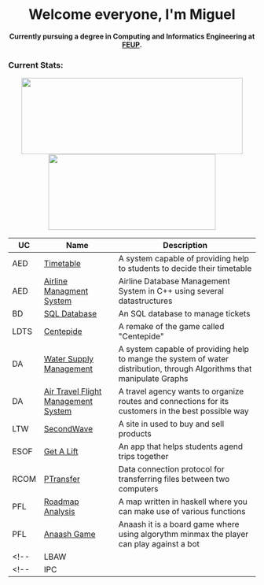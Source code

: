 <h1 align="center"> Welcome everyone, I'm Miguel </h1>

<p align="center" style="font-weight:bold;">
    Currently pursuing a degree in Computing and Informatics Engineering at <a href="https://www.fe.up.pt">FEUP</a>.
</p>

### Current Stats:

<p align="center">
 <img width="450" height="155" align="center" src="https://github-readme-stats.vercel.app/api?username=Miteus2004&hide=prs&count_private=true&show_icons=true&theme=github_dark">
 <img width="340" height="154" align="center" src="https://github-readme-stats.vercel.app/api/top-langs/?username=Miteus2004&layout=compact&theme=github_dark&hide=Makefile,Cmake,Shell,Starlark,M4,Html,teX&line_height=27">
</p>

| UC   | Name      | Description                                                                                                                                                   
|------|-----------|---------------------------------------------------------------------------------------------------------------------------------------------------------------
| AED  | [Timetable](https://github.com/Miteus2004/AED-PROJ1)    | A system capable of providing help to students to decide their timetable|
| AED  | [Airline Managment System](https://github.com/Miteus2004/AED-PROJ2)    | Airline Database Management System in C++ using several datastructures  |
| BD   | [SQL Database](https://github.com/Miteus2004/BD)    | An SQL database to manage tickets |
| LDTS | [Centepide](https://github.com/Miteus2004/LDTS)    | A remake of the game called "Centepide" |
| DA   | [Water Supply Management](https://github.com/Miteus2004/DA-PROJ2)  | A system capable of providing help to mange the system of water distribution, through Algorithms that manipulate Graphs                |
| DA   | [Air Travel Flight Management System](https://github.com/Miteus2004/DA-PROJ2)  | A travel agency wants to organize routes and connections for its customers in the best possible way                |
| LTW  | [SecondWave](https://github.com/Miteus2004/LTW) | A site in used to buy and sell products          |
| ESOF | [Get A Lift](https://github.com/Miteus2004/ESOF)     | An app that helps students agend trips together |
| RCOM | [PTransfer](https://github.com/Miteus2004/RCOM.proj2)     |  Data connection protocol for transferring files between two computers               |
| PFL  | [Roadmap Analysis](https://github.com/Miteus2004/PFL-PROJ1)     | A map written in haskell where you can make use of various functions  |  
| PFL  | [Anaash Game](https://github.com/Miteus2004/PFL-PROJ2)     | Anaash it is a board game where using algorythm minmax the player can play against a bot  |  
<!--| LBAW | | A Q/A site to the students and professors of the University of Porto can use to solve problems related to the course|-->
<!--| IPC  | |   |-->
